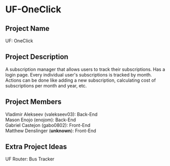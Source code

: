 # UF-OneClick

## Project Name
UF: OneClick

## Project Description
A subscription manager that allows users to track their subscriptions. Has a login page. Every individual user's subscriptions is tracked by month. Actions can be done like adding a new subscription, calculating cost of subscriptions per month and year, etc.

## Project Members
Vladimir Alekseev (valekseev03): Back-End <br>
Mason Enojo (enojom): Back-End <br>
Gabriel Castejon (gabo0802): Front-End <br>
Matthew Denslinger (<b>unknown</b>): Front-End <br>


## Extra Project Ideas
UF Router: Bus Tracker

